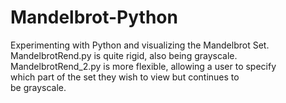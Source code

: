 # Mandelbrot-Python
Experimenting with Python and visualizing the Mandelbrot Set. <br />
MandelbrotRend.py is quite rigid, also being grayscale. <br />
MandelbrotRend_2.py is more flexible, allowing a user to specify <br />
        which part of the set they wish to view but continues to <br />
        be grayscale. 


